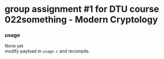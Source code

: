 # group assignment #1 for DTU course 022something - Modern Cryptology


### usage
None yet<br>
modify payload in `usage.c` and recompile.